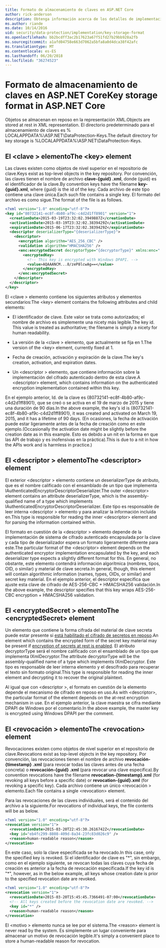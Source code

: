 ```yaml
---
title: Formato de almacenamiento de claves en ASP.NET Core
author: rick-anderson
description: Obtenga información acerca de los detalles de implementación del formato de almacenamiento de claves de protección de datos de ASP.NET Core.
ms.author: riande
ms.date: 10/14/2016
uid: security/data-protection/implementation/key-storage-format
ms.openlocfilehash: bb2bcdff3ac2b17623a67f51fd27b29bb928a2fb
ms.sourcegitcommit: a1afd04758e663d7062a5bfa8a0d4dca38f42afc
ms.translationtype: MT
ms.contentlocale: es-ES
ms.lasthandoff: 06/20/2018
ms.locfileid: "36274523"
---
```

# <a name="key-storage-format-in-aspnet-core"></a><span data-ttu-id="9433a-103">Formato de almacenamiento de claves en ASP.NET Core</span><span class="sxs-lookup"><span data-stu-id="9433a-103">Key storage format in ASP.NET Core</span></span>

<a name="data-protection-implementation-key-storage-format"></a>

<span data-ttu-id="9433a-104">Objetos se almacenan en reposo en la representación XML.</span><span class="sxs-lookup"><span data-stu-id="9433a-104">Objects are stored at rest in XML representation.</span></span> <span data-ttu-id="9433a-105">El directorio predeterminado para el almacenamiento de claves es % LOCALAPPDATA%\ASP.NET\DataProtection-Keys\.</span><span class="sxs-lookup"><span data-stu-id="9433a-105">The default directory for key storage is %LOCALAPPDATA%\ASP.NET\DataProtection-Keys\.</span></span>

## <a name="the-key-element"></a><span data-ttu-id="9433a-106">El \<clave > elemento</span><span class="sxs-lookup"><span data-stu-id="9433a-106">The \<key> element</span></span>

<span data-ttu-id="9433a-107">Las claves existen como objetos de nivel superior en el repositorio de clave.</span><span class="sxs-lookup"><span data-stu-id="9433a-107">Keys exist as top-level objects in the key repository.</span></span> <span data-ttu-id="9433a-108">Por convención, las claves tienen el nombre de archivo **clave-{guid} .xml**, donde {guid} es el identificador de la clave.</span><span class="sxs-lookup"><span data-stu-id="9433a-108">By convention keys have the filename **key-{guid}.xml**, where {guid} is the id of the key.</span></span> <span data-ttu-id="9433a-109">Cada archivo de este tipo contiene una clave única.</span><span class="sxs-lookup"><span data-stu-id="9433a-109">Each such file contains a single key.</span></span> <span data-ttu-id="9433a-110">El formato del archivo es como sigue.</span><span class="sxs-lookup"><span data-stu-id="9433a-110">The format of the file is as follows.</span></span>

```xml
<?xml version="1.0" encoding="utf-8"?>
<key id="80732141-ec8f-4b80-af9c-c4d2d1ff8901" version="1">
  <creationDate>2015-03-19T23:32:02.3949887Z</creationDate>
  <activationDate>2015-03-19T23:32:02.3839429Z</activationDate>
  <expirationDate>2015-06-17T23:32:02.3839429Z</expirationDate>
  <descriptor deserializerType="{deserializerType}">
    <descriptor>
      <encryption algorithm="AES_256_CBC" />
      <validation algorithm="HMACSHA256" />
      <enc:encryptedSecret decryptorType="{decryptorType}" xmlns:enc="...">
        <encryptedKey>
          <!-- This key is encrypted with Windows DPAPI. -->
          <value>AQAAANCM...8/zeP8lcwAg==</value>
        </encryptedKey>
      </enc:encryptedSecret>
    </descriptor>
  </descriptor>
</key>
```

<span data-ttu-id="9433a-111">El \<clave > elemento contiene los siguientes atributos y elementos secundarios:</span><span class="sxs-lookup"><span data-stu-id="9433a-111">The \<key> element contains the following attributes and child elements:</span></span>

* <span data-ttu-id="9433a-112">El identificador de clave. Este valor se trata como autorizados; el nombre de archivo es simplemente una nicety más legible.</span><span class="sxs-lookup"><span data-stu-id="9433a-112">The key id. This value is treated as authoritative; the filename is simply a nicety for human readability.</span></span>

* <span data-ttu-id="9433a-113">La versión de la \<clave > elemento, que actualmente se fija en 1.</span><span class="sxs-lookup"><span data-stu-id="9433a-113">The version of the \<key> element, currently fixed at 1.</span></span>

* <span data-ttu-id="9433a-114">Fecha de creación, activación y expiración de la clave.</span><span class="sxs-lookup"><span data-stu-id="9433a-114">The key's creation, activation, and expiration dates.</span></span>

* <span data-ttu-id="9433a-115">Un \<descriptor > elemento, que contiene información sobre la implementación del cifrado autenticado dentro de esta clave.</span><span class="sxs-lookup"><span data-stu-id="9433a-115">A \<descriptor> element, which contains information on the authenticated encryption implementation contained within this key.</span></span>

<span data-ttu-id="9433a-116">En el ejemplo anterior, Id. de la clave es {80732141-ec8f-4b80-af9c-c4d2d1ff8901}, que se creó o se activa en el 19 de marzo de 2015 y tiene una duración de 90 días.</span><span class="sxs-lookup"><span data-stu-id="9433a-116">In the above example, the key's id is {80732141-ec8f-4b80-af9c-c4d2d1ff8901}, it was created and activated on March 19, 2015, and it has a lifetime of 90 days.</span></span> <span data-ttu-id="9433a-117">(En ocasiones, la fecha de activación puede estar ligeramente antes de la fecha de creación como en este ejemplo.</span><span class="sxs-lookup"><span data-stu-id="9433a-117">(Occasionally the activation date might be slightly before the creation date as in this example.</span></span> <span data-ttu-id="9433a-118">Esto es debido a un nit en la forma en que las API de trabajo y es inofensivas en la práctica).</span><span class="sxs-lookup"><span data-stu-id="9433a-118">This is due to a nit in how the APIs work and is harmless in practice.)</span></span>

## <a name="the-descriptor-element"></a><span data-ttu-id="9433a-119">El \<descriptor > elemento</span><span class="sxs-lookup"><span data-stu-id="9433a-119">The \<descriptor> element</span></span>

<span data-ttu-id="9433a-120">El exterior \<descriptor > elemento contiene un deserializerType de atributo, que es el nombre calificado con el ensamblado de un tipo que implementa IAuthenticatedEncryptorDescriptorDeserializer.</span><span class="sxs-lookup"><span data-stu-id="9433a-120">The outer \<descriptor> element contains an attribute deserializerType, which is the assembly-qualified name of a type which implements IAuthenticatedEncryptorDescriptorDeserializer.</span></span> <span data-ttu-id="9433a-121">Este tipo es responsable de leer interna \<descriptor > elemento y para analizar la información incluida en.</span><span class="sxs-lookup"><span data-stu-id="9433a-121">This type is responsible for reading the inner \<descriptor> element and for parsing the information contained within.</span></span>

<span data-ttu-id="9433a-122">El formato en cuestión de la \<descriptor > elemento depende de la implementación de sistema de cifrado autenticado encapsulada por la clave y cada tipo de deserializador espera un formato ligeramente diferente para este.</span><span class="sxs-lookup"><span data-stu-id="9433a-122">The particular format of the \<descriptor> element depends on the authenticated encryptor implementation encapsulated by the key, and each deserializer type expects a slightly different format for this.</span></span> <span data-ttu-id="9433a-123">En general, no obstante, este elemento contendrá información algorítmica (nombres, tipos, OID, o similar) y material de clave secreta.</span><span class="sxs-lookup"><span data-stu-id="9433a-123">In general, though, this element will contain algorithmic information (names, types, OIDs, or similar) and secret key material.</span></span> <span data-ttu-id="9433a-124">En el ejemplo anterior, el descriptor especifica que ajuste esta clave de cifrado de AES-256-CBC + HMACSHA256 validación.</span><span class="sxs-lookup"><span data-stu-id="9433a-124">In the above example, the descriptor specifies that this key wraps AES-256-CBC encryption + HMACSHA256 validation.</span></span>

## <a name="the-encryptedsecret-element"></a><span data-ttu-id="9433a-125">El \<encryptedSecret > elemento</span><span class="sxs-lookup"><span data-stu-id="9433a-125">The \<encryptedSecret> element</span></span>

<span data-ttu-id="9433a-126">Un <encryptedSecret> elemento que contiene la forma cifrada del material de clave secreta puede estar presente si [está habilitado el cifrado de secretos en reposo](xref:security/data-protection/implementation/key-encryption-at-rest#data-protection-implementation-key-encryption-at-rest).</span><span class="sxs-lookup"><span data-stu-id="9433a-126">An <encryptedSecret> element which contains the encrypted form of the secret key material may be present if [encryption of secrets at rest is enabled](xref:security/data-protection/implementation/key-encryption-at-rest#data-protection-implementation-key-encryption-at-rest).</span></span> <span data-ttu-id="9433a-127">El atributo decryptorType será el nombre calificado con el ensamblado de un tipo que implementa IXmlDecryptor.</span><span class="sxs-lookup"><span data-stu-id="9433a-127">The attribute decryptorType will be the assembly-qualified name of a type which implements IXmlDecryptor.</span></span> <span data-ttu-id="9433a-128">Este tipo es responsable de leer interna <encryptedKey> elemento y el descifrado para recuperar el texto sin formato original.</span><span class="sxs-lookup"><span data-stu-id="9433a-128">This type is responsible for reading the inner <encryptedKey> element and decrypting it to recover the original plaintext.</span></span>

<span data-ttu-id="9433a-129">Al igual que con \<descriptor >, el formato en cuestión de la <encryptedSecret> elemento depende el mecanismo de cifrado en reposo en uso.</span><span class="sxs-lookup"><span data-stu-id="9433a-129">As with \<descriptor>, the particular format of the <encryptedSecret> element depends on the at-rest encryption mechanism in use.</span></span> <span data-ttu-id="9433a-130">En el ejemplo anterior, la clave maestra se cifra mediante DPAPI de Windows por el comentario.</span><span class="sxs-lookup"><span data-stu-id="9433a-130">In the above example, the master key is encrypted using Windows DPAPI per the comment.</span></span>

## <a name="the-revocation-element"></a><span data-ttu-id="9433a-131">El \<revocación > elemento</span><span class="sxs-lookup"><span data-stu-id="9433a-131">The \<revocation> element</span></span>

<span data-ttu-id="9433a-132">Revocaciones existen como objetos de nivel superior en el repositorio de clave.</span><span class="sxs-lookup"><span data-stu-id="9433a-132">Revocations exist as top-level objects in the key repository.</span></span> <span data-ttu-id="9433a-133">Por convención, las revocaciones tienen el nombre de archivo **revocación-{timestamp} .xml** (para revocar todas las claves antes de una fecha concreta) o **revocación-{guid} .xml** (para revocar una clave específica).</span><span class="sxs-lookup"><span data-stu-id="9433a-133">By convention revocations have the filename **revocation-{timestamp}.xml** (for revoking all keys before a specific date) or **revocation-{guid}.xml** (for revoking a specific key).</span></span> <span data-ttu-id="9433a-134">Cada archivo contiene un único \<revocación > elemento.</span><span class="sxs-lookup"><span data-stu-id="9433a-134">Each file contains a single \<revocation> element.</span></span>

<span data-ttu-id="9433a-135">Para las revocaciones de las claves individuales, será el contenido del archivo a la siguiente.</span><span class="sxs-lookup"><span data-stu-id="9433a-135">For revocations of individual keys, the file contents will be as below.</span></span>

```xml
<?xml version="1.0" encoding="utf-8"?>
<revocation version="1">
  <revocationDate>2015-03-20T22:45:30.2616742Z</revocationDate>
  <key id="eb4fc299-8808-409d-8a34-23fc83d026c9" />
  <reason>human-readable reason</reason>
</revocation>
```

<span data-ttu-id="9433a-136">En este caso, solo la clave especificada se ha revocado.</span><span class="sxs-lookup"><span data-stu-id="9433a-136">In this case, only the specified key is revoked.</span></span> <span data-ttu-id="9433a-137">Si el identificador de clave es "\*", sin embargo, como en el ejemplo siguiente, se revocan todas las claves cuya fecha de creación es anterior a la fecha de revocación especificada.</span><span class="sxs-lookup"><span data-stu-id="9433a-137">If the key id is "\*", however, as in the below example, all keys whose creation date is prior to the specified revocation date are revoked.</span></span>

```xml
<?xml version="1.0" encoding="utf-8"?>
<revocation version="1">
  <revocationDate>2015-03-20T15:45:45.7366491-07:00</revocationDate>
  <!-- All keys created before the revocation date are revoked. -->
  <key id="*" />
  <reason>human-readable reason</reason>
</revocation>
```

<span data-ttu-id="9433a-138">El \<motivo > elemento nunca se lee por el sistema.</span><span class="sxs-lookup"><span data-stu-id="9433a-138">The \<reason> element is never read by the system.</span></span> <span data-ttu-id="9433a-139">Es simplemente un lugar conveniente para almacenar un motivo de revocación legible.</span><span class="sxs-lookup"><span data-stu-id="9433a-139">It's simply a convenient place to store a human-readable reason for revocation.</span></span>
